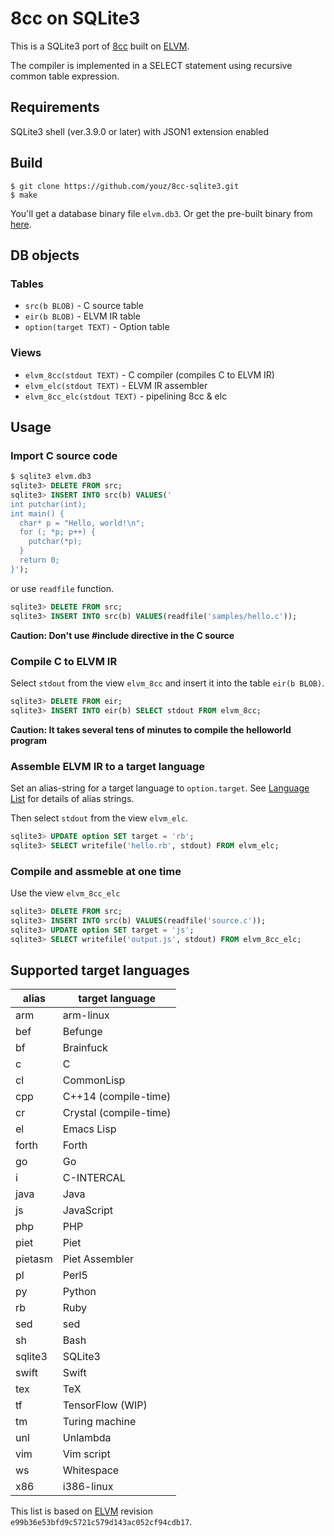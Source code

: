 # 8cc on SQLite3

This is a SQLite3 port of [8cc](https://github.com/rui314/8cc)
built on [ELVM](https://github.com/shinh/elvm).

The compiler is implemented in a SELECT statement
using recursive common table expression.


## Requirements

SQLite3 shell (ver.3.9.0 or later) with JSON1 extension enabled


## Build

```
$ git clone https://github.com/youz/8cc-sqlite3.git
$ make
````

You'll get a database binary file `elvm.db3`.
Or get the pre-built binary from [here](https://github.com/youz/8cc-sqlite3/releases).

## DB objects
### Tables
- `src(b BLOB)` - C source table
- `eir(b BLOB)` - ELVM IR table
- `option(target TEXT)` - Option table

### Views
- `elvm_8cc(stdout TEXT)` - C compiler (compiles C to ELVM IR)
- `elvm_elc(stdout TEXT)` - ELVM IR assembler
- `elvm_8cc_elc(stdout TEXT)` - pipelining 8cc & elc


## Usage
### Import C source code

```sql
$ sqlite3 elvm.db3
sqlite3> DELETE FROM src;
sqlite3> INSERT INTO src(b) VALUES('
int putchar(int);
int main() {
  char* p = "Hello, world!\n";
  for (; *p; p++) {
    putchar(*p);
  }
  return 0;
}');
```

or use `readfile` function.

```sql
sqlite3> DELETE FROM src;
sqlite3> INSERT INTO src(b) VALUES(readfile('samples/hello.c'));
```

**Caution: Don't use #include directive in the C source** 

### Compile C to ELVM IR

Select `stdout` from the view `elvm_8cc` and insert it into the table `eir(b BLOB)`.

```sql
sqlite3> DELETE FROM eir;
sqlite3> INSERT INTO eir(b) SELECT stdout FROM elvm_8cc;
```
**Caution: It takes several tens of minutes to compile the helloworld program**


### Assemble ELVM IR to a target language

Set an alias-string for a target language to `option.target`.
See [Language List](#supported-target-languages) for details of alias strings.

Then select `stdout` from the view `elvm_elc`.

```sql
sqlite3> UPDATE option SET target = 'rb';
sqlite3> SELECT writefile('hello.rb', stdout) FROM elvm_elc;
```

### Compile and assmeble at one time

Use the view `elvm_8cc_elc`

```sql
sqlite3> DELETE FROM src;
sqlite3> INSERT INTO src(b) VALUES(readfile('source.c'));
sqlite3> UPDATE option SET target = 'js';
sqlite3> SELECT writefile('output.js', stdout) FROM elvm_8cc_elc;
```

## Supported target languages

| alias   | target language        |
|---------|------------------------|
| arm     | arm-linux              |
| bef     | Befunge                |
| bf      | Brainfuck              |
| c       | C                      |
| cl      | CommonLisp             |
| cpp     | C++14 (compile-time)   |
| cr      | Crystal (compile-time) |
| el      | Emacs Lisp             |
| forth   | Forth                  |
| go      | Go                     |
| i       | C-INTERCAL             |
| java    | Java                   |
| js      | JavaScript             |
| php     | PHP                    |
| piet    | Piet                   |
| pietasm | Piet Assembler         |
| pl      | Perl5                  |
| py      | Python                 |
| rb      | Ruby                   |
| sed     | sed                    |
| sh      | Bash                   |
| sqlite3 | SQLite3                |
| swift   | Swift                  |
| tex     | TeX                    |
| tf      | TensorFlow (WIP)       |
| tm      | Turing machine         |
| unl     | Unlambda               |
| vim     | Vim script             |
| ws      | Whitespace             |
| x86     | i386-linux             |

This list is based on [ELVM](https://github.com/shinh/elvm)
revision `e99b36e53bfd9c5721c579d143ac052cf94cdb17`.
